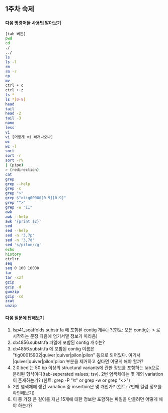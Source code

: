 ## 1주차 숙제
#### 다음 명령어들 사용법 알아보기
```sh
[tab 버튼]
pwd
cd
./
../
ls
ls -l
rm
rm -r
cp
mv
ctrl + c
ctrl + z
ls *
ls *[0-9]
head
tail
head -2
tail -3
nano
less
vi
vi [어떻게 vi 빠져나오나]
wc
wc -l
sort
sort -r
sort -rV
| (pipe)
> (redirection)
cat
grep
grep --help
grep -c
grep ">"
grep $">tig00000[0-9][0-9]"
grep "^>"
grep -w "II"
awk
awk --help
awk '{print $2}'
sed
sed --help
sed -n '3,7p'
sed -n '3,7d'
sed 's/pilon//g'
echo
history
ctrl+r
seq
seq 0 100 10000
tar
tar -xzf
gzip
gzip -d
gunzip
gzip -cd
zcat
unzip
```

#### 다음 질문에 답해보기
1) lsp41_scaffolds.substr.fa 에 포함된 contig 개수는?(힌트: 모든 contig는 > 로 시작하는 문장 다음에 염기서열 정보가 따라옴)
2) cb4856.substr.fa 파일에 포함된 contig 개수는? 
3) cb4856.substr.fa 에 포함된 contig 이름은 "tig00015902|quiver|quiver|pilon|pilon" 등으로 되어있다. 여기서 |quiver|quiver|pilon|pilon 부분을 제거하고 싶다면 어떻게 해야 할까?
4) 2.0.bed 는 50 bp 이상의 structural variants에 관한 정보를 포함하는 tab으로 분리된 형식이다(tab-seperated values; tsv). 2번 염색체에는 몇 개의 variation이 존재하는가? (힌트: grep -P "\t" or grep -w or grep "\<\>")
5) 2번 염색체에 생긴 variation 중 insertion은 몇 개인가? (힌트: 7번째 컬럼 정보를 확인해보기)
6) 이 중 가장 큰 길이를 지닌 15개에 대한 정보만 포함하는 파일을 만들려면 어떻게 해야 하는가?
